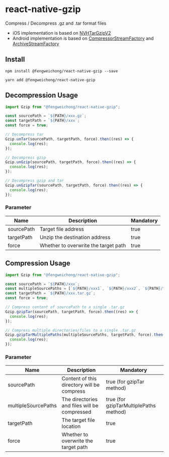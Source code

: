 # react-native-gzip

Compress / Decompress .gz and .tar format files

- iOS implementation is based on [NVHTarGzipV2](https://github.com/fallending/NVHTarGzipV2)
- Android implementation is based on [CompressorStreamFactory](https://commons.apache.org/proper/commons-compress/apidocs/org/apache/commons/compress/compressors/CompressorStreamFactory.html) and [ArchiveStreamFactory](https://commons.apache.org/proper/commons-compress/javadocs/api-1.18/org/apache/commons/compress/archivers/ArchiveStreamFactory.html)

## Install

```
npm install @fengweichong/react-native-gzip --save

yarn add @fengweichong/react-native-gzip
```

## Decompression Usage

```javascript
import Gzip from "@fengweichong/react-native-gzip";

const sourcePath = `${PATH}/xxx.gz`;
const targetPath = `${PATH}/xxx`;
const force = true;

// Decompress tar
Gzip.unTar(sourcePath, targetPath, force).then((res) => {
  console.log(res);
});

// Decompress gzip
Gzip.unGzip(sourcePath, targetPath, force).then((res) => {
  console.log(res);
});

// Decompress gzip and tar
Gzip.unGzipTar(sourcePath, targetPath, force).then((res) => {
  console.log(res);
});
```

### Parameter

| Name       | Description                          | Mandatory |
| ---------- | ------------------------------------ | --------- |
| sourcePath | Target file address                  | true      |
| targetPath | Unzip the destination address        | true      |
| force      | Whether to overwrite the target path | true      |

## Compression Usage

```javascript
import Gzip from "@fengweichong/react-native-gzip";

const sourcePath = `${PATH}/xxx`;
const multipleSourcePaths = [`${PATH}/xxx1`, `${PATH}/xxx2`, `${PATH}/file1.mp4`];
const targetPath = `${PATH}/xxx.tar.gz`;
const force = true;

// Compress content of sourcePath to a single .tar.gz
Gzip.gzipTar(sourcePath, targetPath, force).then((res) => {
  console.log(res);
});

// Compress multiple directories/files to a single .tar.gz
Gzip.gzipTarMultiplePaths(multipleSourcePaths, targetPath, force).then((res) => {
  console.log(res);
});
```

### Parameter

| Name                | Description                                  | Mandatory                              |
| ------------------- | -------------------------------------------- | -------------------------------------- |
| sourcePath          | Content of this directory will be compress   | true (for gzipTar method)              |
| multipleSourcePaths | The directories and files will be compressed | true (for gzipTarMultiplePaths method) |
| targetPath          | The target file location                     | true                                   |
| force               | Whether to overwrite the target path         | true                                   |
